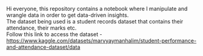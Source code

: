 Hi everyone, this repository contains a notebook where I manipulate and wrangle data in order to get data-driven insights.\
The dataset being used is a student records dataset that contains their attendance, their marks etc.\
Follow this link to access the dataset - https://www.kaggle.com/datasets/marvyaymanhalim/student-performance-and-attendance-dataset/data
